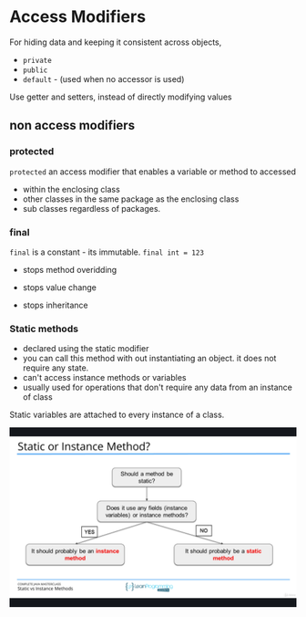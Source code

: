 # Access Modifiers

For hiding data and keeping it consistent across objects,

- `private`
- `public`
- `default` - (used when no accessor is used)

Use getter and setters, instead of directly modifying values

## non access modifiers

### protected

`protected` an access modifier that enables a variable or method to accessed 
* within the enclosing class
* other classes in the same package as the enclosing class
* sub classes regardless of packages. 

### final 

 `final` is a constant - its immutable.
  `final int = 123`

  - stops method overidding

  - stops value change

  - stops inheritance 

### Static methods

- declared using the static modifier
- you can call this method with out instantiating an object. it does not require any state.
- can't access instance methods or variables 
- usually used for operations that don't require any data from an instance of class

Static variables are attached to every instance of a class.

![](static-or-instance.png) 
